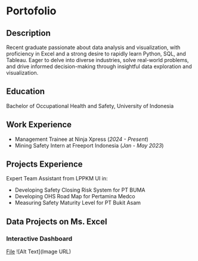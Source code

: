 # Portofolio

## Description
Recent graduate passionate about data analysis and visualization, with proficiency in Excel and a strong desire to rapidly learn Python, SQL, and Tableau. Eager to delve into diverse industries, solve real-world problems, and drive informed decision-making through insightful data exploration and visualization. 

## Education
Bachelor of Occupational Health and Safety, University of Indonesia

## Work Experience
- Management Trainee at Ninja Xpress (_2024 - Present_)
- Mining Safety Intern at Freeport Indonesia (_Jan - May 2023_)

## Projects Experience
Expert Team Assistant from LPPKM UI in:
- Developing Safety Closing Risk System for PT BUMA
- Developing OHS Road Map for Pertamina Medco
- Measuring Safety Maturity Level for PT Bukit Asam

## Data Projects on Ms. Excel
### Interactive Dashboard
[File](https://docs.google.com/spreadsheets/d/1vS_f5-x-mwkt9Q47AppZVFJpXFmKFMiufG7B9FadGZQ/edit?usp=sharing)
![Alt Text](Image URL)
